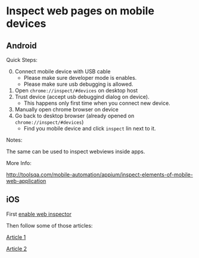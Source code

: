 # Inspect web pages on mobile devices

## Android

Quick Steps:

0. Connect mobile device with USB cable
    - Please make sure developer mode is enables.
    - Please make sure usb debugging is allowed.
1. Open `chrome://inspect/#devices` on desktop host
3. Trust device (accept usb debuggind dialog on device).
    - This happens only first time when you connect new device. 
4. Manually open chrome browser on device
5. Go back to desktop browser (already opened on `chrome://inspect/#devices`)
    - Find you mobile device and click `inspect` lin next to it.
    
Notes:

The same can be used to inspect webviews inside apps.

More Info:

http://toolsqa.com/mobile-automation/appium/inspect-elements-of-mobile-web-application

## iOS

First [enable web inspector](https://developer.apple.com/library/content/documentation/NetworkingInternetWeb/Conceptual/Web_Inspector_Tutorial/EnableWebInspector/EnableWebInspector.html)

Then follow some of those articles:

[Article 1](https://webdesign.tutsplus.com/articles/quick-tip-using-web-inspector-to-debug-mobile-safari--webdesign-8787)

[Article 2](https://support.saucelabs.com/hc/en-us/articles/115002200207-Opening-the-Web-Inspector-to-Debug-Applications-in-the-iOS-Simulator-Mobile-Safari)
